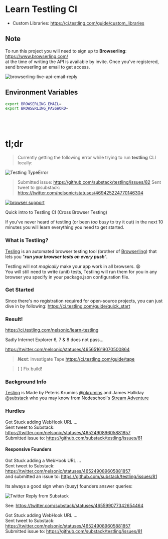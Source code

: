 Learn Testling CI
=================




+ Custom Libraries: https://ci.testling.com/guide/custom_libraries


## Note

To run this project you will need to sign up to **Browserling**:
https://www.browserling.com/  
at the time of writing the API is available by invite.
Once you've registered, send browserling an email to get access.

![browserling-live-api-email-reply](https://cloud.githubusercontent.com/assets/194400/7678534/cb346b82-fd4c-11e4-899d-6736556a2d23.png)


## Environment Variables

```sh
export BROWSERLING_EMAIL=
export BROWSERLING_PASSWORD=
```


<br />
<br />

# tl;dr

> Currently getting the following error while trying to run **testling** CLI locally:

![Testling TypeError](http://i.imgur.com/VsSdwWv.png)

> Submitted issue: https://github.com/substack/testling/issues/82
> Sent tweet to @substack: https://twitter.com/nelsonic/statuses/469425224770146304


[![browser support](https://ci.testling.com/nelsonic/learn-testling.png)
](https://ci.testling.com/nelsonic/learn-testling)

Quick intro to Testling CI (Cross Browser Testing)

If you've never heard of testling (or been *too busy* to try it out)
in the next 10 minutes you will learn everything you need to get started.

### What is Testling?

[Tesling][] is an automated browser testing tool (brother of [Browserling][])
that lets you "***run your browser tests on every push***".

Testling will not *magically* make your app work in all browsers. :tired_face: <br />
You will still need to write (unit) tests, Testling will run them for you
in any browser you specify in your package.json configuration file.

### Get Started

Since there's no registration required for open-source projects,
you can just dive in by following: https://ci.testling.com/guide/quick_start


### Result!

https://ci.testling.com/nelsonic/learn-testling

Sadly Internet Explorer 6, 7 & 8 does not pass...

https://twitter.com/nelsonic/statuses/465651619070500864



> ***Next***: Investigate Tape https://ci.testling.com/guide/tape

> [ ] Fix build!


### Background Info

[Tesling][] is Made by Peteris Krumins [@pkrumins](https://github.com/pkrumins)
and James Halliday [@substack](https://github.com/substack) who you may
know from Nodeschool's [Stream Adventure][]


### Hurdles

Got Stuck adding WebHook URL ... <br />
Sent tweet to Substack: https://twitter.com/nelsonic/statuses/465249089605881857 <br />
Submitted issue to: https://github.com/substack/testling/issues/81

#### Responsive Founders

Got Stuck adding a WebHook URL ... <br />
Sent tweet to Substack: https://twitter.com/nelsonic/statuses/465249089605881857 <br />
and submitted an issue to: https://github.com/substack/testling/issues/81

Its always a good sign when (busy) founders answer queries:

![Twitter Reply from Substack](http://i.imgur.com/9ynfYGf.png)

See: https://twitter.com/substack/statuses/465599077342654464

[Tesling]: https://ci.testling.com/
[Browserling]: https://browserling.com
[Stream Adventure]: http://nodeschool.io/#stream-adventure

Got Stuck adding WebHook URL ... <br />
Sent tweet to Substack: https://twitter.com/nelsonic/statuses/465249089605881857 <br />
Submitted issue to: https://github.com/substack/testling/issues/81
